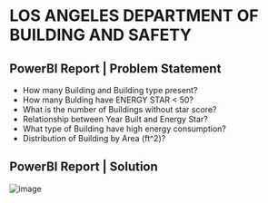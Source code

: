 # LOS ANGELES DEPARTMENT OF BUILDING AND SAFETY
## PowerBI Report | Problem Statement
- How many Building and Building type present?
- How many Bulding have ENERGY STAR < 50?
- What is the number of Buildings without star score?
- Relationship between Year Built and Energy Star?
- What type of Building have high energy consumption?
- Distribution of Building by Area (ft^2)?
## PowerBI Report | Solution
![image](https://user-images.githubusercontent.com/67474818/118409897-46981680-b6aa-11eb-9b21-afc6ef109394.png)
